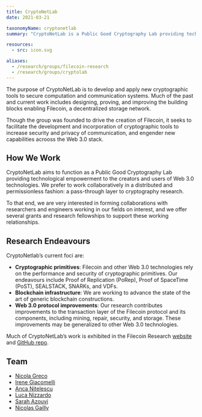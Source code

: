 ```yaml
---
title: CryptoNetLab
date: 2021-03-21

taxonomyName: cryptonetlab
summary: "CryptoNetLab is a Public Good Cryptography Lab providing technological empowerment by creating secure bulding blocks for Web 3.0 protocols."

resources:
  - src: icon.svg

aliases:
  - /research/groups/filecoin-research
  - /research/groups/cryptolab
---
```


The purpose of CryptoNetLab is to develop and apply new cryptographic tools to secure computation and communication systems. Much of the past and current work includes designing, proving, and improving the building blocks enabling Filecoin, a decentralized storage network.

Though the group was founded to drive the creation of Filecoin, it seeks to facilitate the development and incorporation of cryptographic tools to increase security and privacy of communication, and engender new capabilities acrooss the Web 3.0 stack.

## How We Work

CryptoNetLab aims to function as a Public Good Cryptography Lab providing technological empowerment to the creators and users of Web 3.0 technologies. We prefer to work collaboratively in a distributed and permissionless fashion: a pass-through layer to cryptography research.

To that end, we are very interested in forming collaborations with researchers and engineers working in our fields on interest, and we offer several grants and research fellowships to support these working relationships.

## Research Endeavours

CryptoNetlab’s current foci are:
- **Cryptographic primitives**: Filecoin and other Web 3.0 technologies rely on the performance and security of cryptographic primitives. Our endeavours include Proof of Replication (PoRep), Proof of SpaceTime (PoST), SEALSTACK, SNARKs, and VDFs.
- **Blockchain infrastructure**: We are working to advance the state of the art of generic blockchain constructions.
- **Web 3.0 protocol improvements**: Our research contributes improvements to the transaction layer of the Filecoin protocol and its components, including mining, repair, security, and storage. These improvements may be generalized to other Web 3.0 technologies.

Much of CryptoNetLab’s work is exhibited in the Filecoin Research [website](https://research.filecoin.io/) and [GitHub repo](https://github.com/filecoin-project/research/).



## Team
- [Nicola Greco](/authors/nicola-greco)
- [Irene Giacomelli](/authors/irene-giacomelli)
- [Anca Nitelescu](/authors/anca-nitulescu/)
- [Luca Nizzardo](/authors/luca-nizzardo)
- [Sarah Azouvi](/authors/sarah-azouvi)
- [Nicolas Gailly](/authors/nicolas-gailly)

